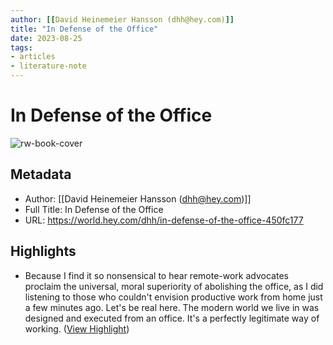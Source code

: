 ```yaml
---
author: [[David Heinemeier Hansson (dhh@hey.com)]]
title: "In Defense of the Office"
date: 2023-08-25
tags: 
- articles
- literature-note
---
```

# In Defense of the Office

![rw-book-cover](https://world.hey.com/dhh/avatar-20210222112907000000-293866624)

## Metadata
- Author: [[David Heinemeier Hansson (dhh@hey.com)]]
- Full Title: In Defense of the Office
- URL: https://world.hey.com/dhh/in-defense-of-the-office-450fc177

## Highlights
- Because I find it so nonsensical to hear remote-work advocates proclaim the universal, moral superiority of abolishing the office, as I did listening to those who couldn't envision productive work from home just a few minutes ago. Let's be real here. The modern world we live in was designed and executed from an office. It's a perfectly legitimate way of working. ([View Highlight](https://read.readwise.io/read/01gzyfeaas5xnzy450qy0nttrj))
